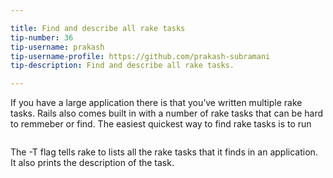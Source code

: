 ```yaml
---

title: Find and describe all rake tasks
tip-number: 36
tip-username: prakash 
tip-username-profile: https://github.com/prakash-subramani
tip-description: Find and describe all rake tasks.

---
```



If you have a large application there is that you’ve written multiple rake tasks. Rails also comes built in with a number of rake tasks that can be hard to remmeber or find. The easiest quickest way to find rake tasks is to run

```bundle exec rake -T 
```

The -T flag tells rake to lists all the rake tasks that it finds in an application. It also prints the description of the task.